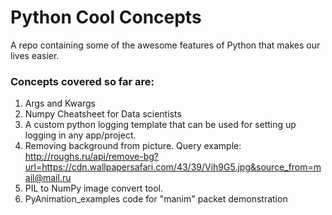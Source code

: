 # Python Cool Concepts
A repo containing some of the awesome features of Python that makes our lives easier. 

### Concepts covered so far are:
1. Args and Kwargs
2. Numpy Cheatsheet for Data scientists
3. A custom python logging template that can be used for setting up logging in any app/project.
4. Removing background from picture. Query example: http://roughs.ru/api/remove-bg?url=https://cdn.wallpapersafari.com/43/39/Vih9G5.jpg&source_from=mail@mail.ru
5. PIL to NumPy image convert tool.
6. PyAnimation_examples code for "manim" packet demonstration
